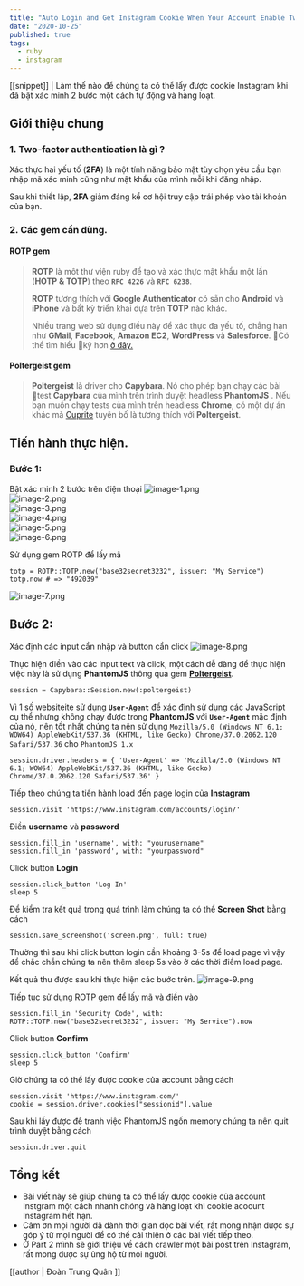 ```yaml
---
title: "Auto Login and Get Instagram Cookie When Your Account Enable Two-Factor Authentication ( Scraping Instagram Part 1 )"
date: "2020-10-25"
published: true
tags:
  - ruby
  - instagram
---
```


[[snippet]]
| Làm thế nào để chúng ta có thể lấy được cookie Instagram khi đã bật xác minh 2 bước một cách tự động và hàng loạt.

## Giới thiệu chung
### 1. Two-factor authentication là gì ?
Xác thực hai yếu tố (**2FA**) là một tính năng bảo mật tùy chọn yêu cầu bạn nhập mã xác minh cũng như mật khẩu của mình mỗi khi đăng nhập.

Sau khi thiết lập, **2FA** giảm đáng kể cơ hội truy cập trái phép vào tài khoản của bạn.
### 2. Các gem cần dùng.
#### ROTP gem

> **ROTP** là môt thư viện ruby ​​để tạo và xác thực mật khẩu một lần (**HOTP & TOTP**) theo **`RFC 4226`** và **`RFC 6238`**.
> 
> **ROTP** tương thích với **Google Authenticator** có sẵn cho **Android** và **iPhone** và bất kỳ triển khai dựa trên **TOTP** nào khác.
> 
> Nhiều trang web sử dụng điều này để xác thực đa yếu tố, chẳng hạn như
> **GMail**, **Facebook**, **Amazon EC2**, **WordPress** và **Salesforce**. Có thể tìm hiểu kỹ hơn [ở đây.](https://en.wikipedia.org/wiki/Google_Authenticator#Usage)

#### Poltergeist gem

> **Poltergeist** là driver cho **Capybara**. Nó cho phép bạn chạy các bài test **Capybara** của mình trên trình duyệt headless
> **PhantomJS** . Nếu bạn muốn chạy tests của mình trên headless **Chrome**, có một dự án khác mà [Cuprite](https://github.com/rubycdp/cuprite) tuyên bố là tương thích với **Poltergeist**.
## Tiến hành thực hiện.

### Bước 1: 
Bật xác minh 2 bước trên điện thoại
![image-1.png](/image-1.PNG)<br>
![image-2.png](/image-2.PNG)<br>
![image-3.png](/image-3.PNG)<br>
![image-4.png](/image-4.PNG)<br>
![image-5.png](/image-5.PNG)<br>
![image-6.png](/image-6.PNG)<br>

Sử dụng gem ROTP để lấy mã

    totp = ROTP::TOTP.new("base32secret3232", issuer: "My Service")
    totp.now # => "492039"

![image-7.png](/image-7.PNG)<br>

## Bước 2:
Xác định các input cần nhập và button cần click 
![image-8.png](/image-8.png)<br>

Thực hiện điền vào các input text và click, một cách dễ dàng để thực hiện việc này là sử dụng **PhantomJS** thông qua gem [**Poltergeist**](https://github.com/teampoltergeist/poltergeist).

    session = Capybara::Session.new(:poltergeist)
Vì 1 số websiteite sử dụng **`User-Agent`** để xác định sử dụng các JavaScript cụ thể nhưng không chạy được trong **PhantomJS** với **`User-Agent`** mặc định của nó, nên tốt nhất chúng ta nên sử dụng `Mozilla/5.0 (Windows NT 6.1; WOW64) AppleWebKit/537.36 (KHTML, like Gecko) Chrome/37.0.2062.120 Safari/537.36` cho `PhantomJS 1.x`

    session.driver.headers = { 'User-Agent' => 'Mozilla/5.0 (Windows NT 6.1; WOW64) AppleWebKit/537.36 (KHTML, like Gecko) Chrome/37.0.2062.120 Safari/537.36' }
Tiếp theo chúng ta tiến hành load đến page login của **Instagram**

    session.visit 'https://www.instagram.com/accounts/login/'

Điền **username** và **password**

    session.fill_in 'username', with: "yourusername"
    session.fill_in 'password', with: "yourpassword"
Click button **Login**

    session.click_button 'Log In'
    sleep 5
Để kiểm tra kết quả trong quá trình làm chúng ta có thể **Screen Shot** bằng cách

    session.save_screenshot('screen.png', full: true)
Thường thì sau khi click button login cần khoảng 3-5s để load page vì vậy để chắc chắn chúng ta nên thêm sleep 5s vào ở các thời điểm load page.

Kết quả thu được sau khi thực hiện các bước trên.
![image-9.png](/image-9.png)<br>

Tiếp tục sử dụng ROTP gem để lấy mã và điền vào

    session.fill_in 'Security Code', with: ROTP::TOTP.new("base32secret3232", issuer: "My Service").now
Click button **Confirm**

    session.click_button 'Confirm'
    sleep 5

Giờ chúng ta có thể lấy được cookie của account bằng cách 

    session.visit 'https://www.instagram.com/'
    cookie = session.driver.cookies["sessionid"].value
Sau khi lấy được để tranh việc PhantomJS ngốn memory chúng ta nên quit trình duyệt bằng cách

    session.driver.quit
## Tổng kết

-   Bài viết này sẽ giúp chúng ta có thể lấy được cookie của account Instgram một cách nhanh chóng và hàng loạt khi cookie acoount Instagram hết hạn.
-   Cảm ơn mọi người đã dành thời gian đọc bài viết, rất mong nhận được sự góp ý từ mọi người để có thể cải thiện ở các bài viết tiếp theo.
-   Ở Part 2 mình sẽ giới thiệu về cách crawler một bài post trên Instagram, rất mong được sự ủng hộ từ mọi người.

[[author | Đoàn Trung Quân ]]
